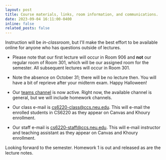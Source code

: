 ```yaml
---
layout: post
title: Course materials, links, room information, and communications.
date: 2023-09-04 16:11:00-0400
inline: false
related_posts: false
---
```


Instruction will be *in-classroom*, but I'll make the best effort to be available online for anyone who has questions outside of lectures. 

* Please note that our first lecture will occur in Room 906 and **not** our regular room of Room 301, which will be our assigned room for the semester. All subsequent lectures will occur in Room 301.

* Note the absence on October 31; there will be no lecture then. You will have a bit of reprieve after your midterm exam. Happy Halloween!

* Our [teams channel](https://teams.microsoft.com/l/channel/19%3aY043MpXT47Duh1mwK_TunPsNrVXGH8xgfnvCLO67rco1%40thread.tacv2/General?groupId=e31a60da-d05c-4951-8ba9-fa1c4cc69b09&tenantId=a8eec281-aaa3-4dae-ac9b-9a398b9215e7) is now active. Right now, the available channel is general, but we will include homework channels.

* Our class e-mail is [cs6220-class@ccs.neu.edu](mailto:cs6220-class.ccs.neu.edu). This will e-mail the enrolled students in CS6220 as they appear on Canvas and Khoury enrollment.

* Our staff e-mail is [cs6220-staff@ccs.neu.edu](mailto:cs6220-staff.ccs.neu.edu). This will e-mail instructor and teaching assistant as they appear on Canvas and Khoury enrollment. 

Looking forward to the semester. Homework 1 is out and released as are the lecture notes.
